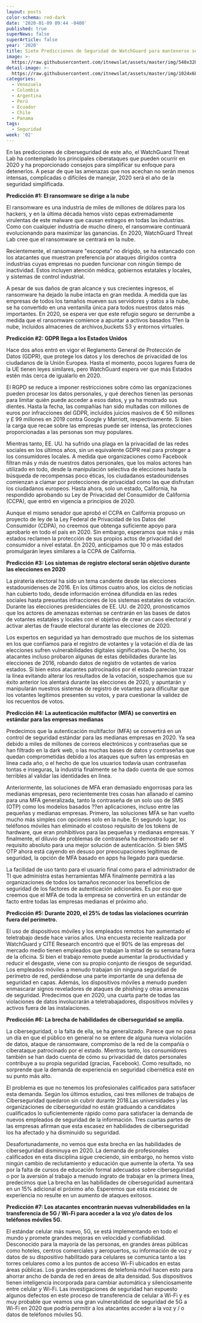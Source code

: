 ```yaml
---
layout: posts
color-schema: red-dark
date: '2020-01-09 09:44 -0400'
published: true
superNews: false
superArticle: false
year: '2020'
title: Siete Predicciones de Seguridad de WatchGuard para mantenerse seguro en 2020
image: >-
  https://raw.githubusercontent.com/itnewslat/assets/master/img/540x320/Futuro-p.jpg
detail-image: >-
  https://raw.githubusercontent.com/itnewslat/assets/master/img/1024x680/Futuro-g.jpg
categories:
  - Venezuela
  - Colombia
  - Argentina
  - Perú
  - Ecuador
  - Chile
  - Panama
tags:
  - Seguridad
week: '02'
---
```

En las predicciones de ciberseguridad de este año, el WatchGuard Threat Lab ha contemplado los principales ciberataques que pueden ocurrir en 2020 y ha proporcionado consejos para simplificar su enfoque para detenerlos. 
A pesar de que las amenazas que nos acechan no serán menos intensas, complicadas o difíciles de manejar, 2020 será el año de la seguridad simplificada.

**Predicción #1: El ransomware se dirige a la nube**

El ransomware es una industria de miles de millones de dólares para los hackers, y en la última década hemos visto cepas extremadamente virulentas de este malware que causan estragos en todas las industrias. Como con cualquier industria de mucho dinero, el ransomware continuará evolucionando para maximizar las ganancias. En 2020, WatchGuard Threat Lab cree que el ransomware se centrará en la nube.

Recientemente, el ransomware "escopeta" no dirigido, se ha estancado con los atacantes que muestran preferencia por ataques dirigidos contra industrias cuyas empresas no pueden funcionar con ningún tiempo de inactividad. Estos incluyen atención médica, gobiernos estatales y locales, y sistemas de control industrial.

A pesar de sus daños de gran alcance y sus crecientes ingresos, el ransomware ha dejado la nube intacta en gran medida. A medida que las empresas de todos los tamaños mueven sus servidores y datos a la nube, se ha convertido en una ventanilla única para todos nuestros datos más importantes. En 2020, se espera ver que este refugio seguro se derrumbe a medida que el ransomware comience a apuntar a activos basados ??en la nube, incluidos almacenes de archivos,buckets S3 y entornos virtuales.

**Predicción #2: GDPR llega a los Estados Unidos**

Hace dos años entró en vigor el Reglamento General de Protección de Datos (GDPR), que protege los datos y los derechos de privacidad de los ciudadanos de la Unión Europea. Hasta el momento, pocos lugares fuera de la UE tienen leyes similares, pero WatchGuard espera ver que más Estados estén más cerca de igualarlo en 2020.

El RGPD se reduce a imponer restricciones sobre cómo las organizaciones pueden procesar los datos personales, y qué derechos tienen las personas para limitar quién puede acceder a esos datos, y ya ha mostrado sus dientes. Hasta la fecha, las compañías han sido multadas con millones de euros por infracciones del GDPR, incluidos juicios masivos de € 50 millones y £ 99 millones en 2019 contra Google y Marriott, respectivamente. Si bien la carga que recae sobre las empresas puede ser intensa, las protecciones proporcionadas a las personas son muy populares.

Mientras tanto, EE. UU. ha sufrido una plaga en la privacidad de las redes sociales en los últimos años, sin un equivalente GDPR real para proteger a los consumidores locales. A medida que organizaciones como Facebook filtran más y más de nuestros datos personales, que los malos actores han utilizado en todo, desde la manipulación selectiva de elecciones hasta la búsqueda de recompensas poco éticas, los ciudadanos estadounidenses comienzan a clamar por protecciones de privacidad como las que disfrutan los ciudadanos europeos. Hasta ahora, solo un estado, California, ha respondido aprobando su Ley de Privacidad del Consumidor de California (CCPA), que entró en vigencia a principios de 2020.

Aunque el mismo senador que aprobó el CCPA en California propuso un proyecto de ley de la Ley Federal de Privacidad de los Datos del Consumidor (CDPA), no creemos que obtenga suficiente apoyo para aprobarlo en todo el país en 2020. Sin embargo, esperamos que más y más estados reclamen la protección de sus propios actos de privacidad del consumidor a nivel estatal. En 2020, anticipamos que 10 o más estados promulgarán leyes similares a la CCPA de California.

**Predicción #3: Los sistemas de registro electoral serán objetivo durante las elecciones en 2020**

La piratería electoral ha sido un tema candente desde las elecciones estadounidenses de 2016. En los últimos cuatro años, los ciclos de noticias han cubierto todo, desde información errónea difundida en las redes sociales hasta presuntas infracciones de los sistemas estatales de votación. Durante las elecciones presidenciales de EE. UU. de 2020, pronosticamos que los actores de amenazas externas se centrarán en las bases de datos de votantes estatales y locales con el objetivo de crear un caos electoral y activar alertas de fraude electoral durante las elecciones de 2020.

Los expertos en seguridad ya han demostrado que muchos de los sistemas en los que confiamos para el registro de votantes y la votación el día de las elecciones sufren vulnerabilidades digitales significativas. De hecho, los atacantes incluso probaron algunas de estas debilidades durante las elecciones de 2016, robando datos de registro de votantes de varios estados. Si bien estos atacantes patrocinados por el estado parecían trazar la línea evitando alterar los resultados de la votación, sospechamos que su éxito anterior los alentará durante las elecciones de 2020, y apuntarán y manipularán nuestros sistemas de registro de votantes para dificultar que los votantes legítimos presenten su votos, y para cuestionar la validez de los recuentos de votos.

**Predicción #4: La autenticación multifactor (MFA) se convertirá en estándar para las empresas medianas**

Predecimos que la autenticación multifactor (MFA) se convertirá en un control de seguridad estándar para las medianas empresas en 2020. Ya sea debido a miles de millones de correos electrónicos y contraseñas que se han filtrado en la dark web, o las muchas bases de datos y contraseñas que quedan comprometidas debido a los ataques que sufren las empresas en línea cada año, o el hecho de que los usuarios todavía usan contraseñas tontas e inseguras, la industria finalmente se ha dado cuenta de que somos terribles al validar las identidades en línea.

Anteriormente, las soluciones de MFA eran demasiado engorrosas para las medianas empresas, pero recientemente tres cosas han allanado el camino para una MFA generalizada, tanto la contraseña de un solo uso de SMS (OTP) como los modelos basados ??en aplicaciones, incluso entre las pequeñas y medianas empresas. Primero, las soluciones MFA se han vuelto mucho más simples con opciones solo en la nube. En segundo lugar, los teléfonos móviles han eliminado el costoso requisito de los tokens de hardware, que eran prohibitivos para las pequeñas y medianas empresas. Y finalmente, el diluvio de problemas de contraseña ha demostrado ser el requisito absoluto para una mejor solución de autenticación. Si bien SMS OTP ahora está cayendo en desuso por preocupaciones legítimas de seguridad, la opción de MFA basado en apps ha llegado para quedarse.

La facilidad de uso tanto para el usuario final como para el administrador de TI que administra estas herramientas MFA finalmente permitirá a las organizaciones de todos los tamaños reconocer los beneficios de seguridad de los factores de autenticación adicionales. Es por eso que creemos que el MFA de toda la empresa se convertirá en un estándar de facto entre todas las empresas medianas el próximo año.

**Predicción #5: Durante 2020, el 25% de todas las violaciones ocurrirán fuera del perímetro.**

El uso de dispositivos móviles y los empleados remotos han aumentado el teletrabajo desde hace varios años. Una encuesta reciente realizada por WatchGuard y CITE Research encontró que el 90% de las empresas del mercado medio tienen empleados que trabajan la mitad de su semana fuera de la oficina. Si bien el trabajo remoto puede aumentar la productividad y reducir el desgaste, viene con su propio conjunto de riesgos de seguridad. Los empleados móviles a menudo trabajan sin ninguna seguridad de perímetro de red, perdiéndose una parte importante de una defensa de seguridad en capas. Además, los dispositivos móviles a menudo pueden enmascarar signos reveladores de ataques de phishing y otras amenazas de seguridad. Predecimos que en 2020, una cuarta parte de todas las violaciones de datos involucrarán a teletrabajadores, dispositivos móviles y activos fuera de las instalaciones.

**Predicción #6: La brecha de habilidades de  ciberseguridad se amplía.**

La ciberseguridad, o la falta de ella, se ha generalizado. Parece que no pasa un día en que el público en general no se entere de alguna nueva violación de datos, ataque de ransomware, compromiso de la red de la compañía o ciberataque patrocinado por el estado. Mientras tanto, los consumidores también se han dado cuenta de cómo su privacidad de datos personales contribuye a su propia seguridad (gracias, Facebook). Como resultado, no sorprende que la demanda de experiencia en seguridad cibernética esté en su punto más alto.

El problema es que no tenemos los profesionales calificados para satisfacer esta demanda. Según los últimos estudios, casi tres millones de trabajos de Ciberseguridad quedaron sin cubrir durante 2018.Las universidades y las organizaciones de ciberseguridad no están graduando a candidatos cualificados lo suficientemente rápido como para satisfacer la demanda de nuevos empleados de seguridad de la información. Tres cuartas partes de las empresas afirman que esta escasez en habilidades de ciberseguridad los ha afectado y ha disminuido su seguridad.

Desafortunadamente, no vemos que esta brecha en las habilidades de ciberseguridad disminuya en 2020. La demanda de profesionales calificados en esta disciplina sigue creciendo, sin embargo, no hemos visto ningún cambio de reclutamiento y educación que aumente la oferta. Ya sea por la falta de cursos de educación formal adecuados sobre ciberseguridad o por la aversión al trabajo a menudo ingrato de trabajar en la primera línea, predecimos que La brecha en las habilidades de ciberseguridad aumentará en un 15% adicional el próximo año. Esperemos que esta escasez de experiencia no resulte en un aumento de ataques exitosos.

**Predicción #7: Los atacantes encontrarán nuevas vulnerabilidades en la transferencia de 5G / Wi-Fi para acceder a la voz y/o datos de los teléfonos móviles 5G.**

El estándar celular más nuevo, 5G, se está implementando en todo el mundo y promete grandes mejoras en velocidad y confiabilidad. Desconocido para la mayoría de las personas, en grandes áreas públicas como hoteles, centros comerciales y aeropuertos, su información de voz y datos de su dispositivo habilitado para celulares se comunica tanto a las torres celulares como a los puntos de acceso Wi-Fi ubicados en estas áreas públicas. Los grandes operadores de telefonía móvil hacen esto para ahorrar ancho de banda de red en áreas de alta densidad. Sus dispositivos tienen inteligencia incorporada para cambiar automática y silenciosamente entre celular y Wi-Fi. Las investigaciones de seguridad han expuesto algunos defectos en este proceso de transferencia de celular a Wi-Fi y es muy probable que veamos una gran vulnerabilidad de seguridad de 5G a Wi-Fi en 2020 que podría permitir a los atacantes acceder a la voz y / o datos de teléfonos móviles 5G.